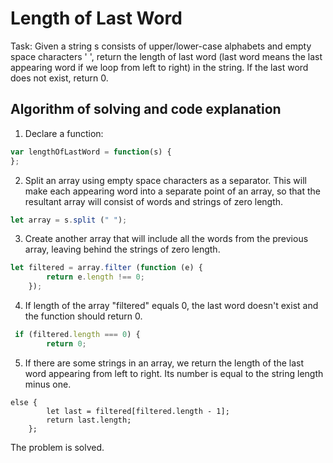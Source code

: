 # Length of Last Word
Task: Given a string s consists of upper/lower-case alphabets and empty space characters ' ', 
return the length of last word (last word means the last appearing word 
if we loop from left to right) in the string.
If the last word does not exist, return 0.

## Algorithm of solving and code explanation
1. Declare a function:
```javascript
var lengthOfLastWord = function(s) {
};
```
2. Split an array using empty space characters as a separator. 
This will make each appearing word into a separate point of an array,
so that the resultant array will consist of words and strings of zero length.
```javascript
let array = s.split (" ");
```
3. Create another array that will include all the words from the previous array,
leaving behind the strings of zero length.
```javascript
let filtered = array.filter (function (e) {
        return e.length !== 0;
    });
```
4. If length of the array "filtered" equals 0, the last word doesn't exist 
and the function should return 0.
```javascript
 if (filtered.length === 0) {
        return 0;
```
5. If there are some strings in an array, 
we return the length of the last word appearing from left to right. 
Its number is equal to the string length minus one.
```
else {
        let last = filtered[filtered.length - 1];
        return last.length;
    };
```
The problem is solved.


